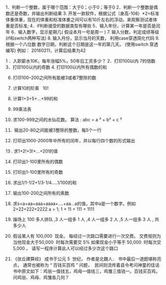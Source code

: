 1．判断一个整数，属于哪个范围：大于0；小于0；等于0
2．判断一个整数是偶数还是奇数，并输出判断结果
3. 开发一款软件，根据公式（身高-108）*2=标准体重体重，现在的体重和标准体重之间可以有10斤左右的浮动。来观察测试者体重是否标准;
4．if判断接受的数据类型有哪些
5．输入年份，计算某一年是否是闰年
6．输入数字，显示星期几(  假设本月一号是周一 )
7.  输入分数，判定成绩等级(if和switch两种写法)
8.  输入月份，显示当月的天数， 利用case穿透简化代码
9. 根据一个八位数 数字日期，判断这个日期是这一年的第几天。 (使用switch 穿透编写)
 例如： 20160211，计算后结果为42

1 ．入职薪水10K，每年涨幅5%，50年后工资多少？
2．打印100以内 7的倍数
3．打印100以内的奇数
4.   打印100以内所有偶数的和

6. 打印100–200之间所有能被3或者7整除的数  

7. 计算10的阶乘   10!

8. 计算1+3+5+...+99的和

9. 99乘法表

10. 求100-999之间的水仙花数。 算法 : abc =  a ³ + b³ + c ³

11.  输出20-80之间能被3整除的整数，每5个一行

12. 打印出1000-2000年中所有的闰年，并以每行四个数的形式输出

13 . 求1+2!+3!+...+20!的值

14. 打印出1-100里所有的偶数

15. 打印出1-100里所有的奇数

16. 求出1/1-1/2+1/3-1/4…..1/100的和

17. 输出100-200之间所有的素数 

18. 求s=a+aa+aaa+aaaa+….+aa...a的值，其中a是一个数字。例如2+22+222+2222
a = 1; 
1 + 11 + 111 + 1111 
19. 操场上 100 多人排队 ,3 人一组多 1 人 ,4 人一组多 2 人 ,5 人一组多 3 人 , 共多少人

20. 假设某人有 100,000  现金。 每经过一次路口需要进行一次交费。 交费规则为当他现金大于50,000  时每次需要交 5%
如果现金小于等于 50,000  时每次交 5,000 。 请写一程序计算此人可以经过多少次这个路口

21. 《张丘建算经》 成书于公元 5  世纪， 作者是北魏人． 书中最后一道题堪称亮点， 通常也被称为 “ 百钱买百鸡 ” 问题，
 民间则流传着县令考问神童的佳话书中原文如下：鸡翁一值钱五，鸡母一值钱三，鸡雏三值钱一。百钱买百鸡，问鸡翁、鸡母、鸡雏各几何？